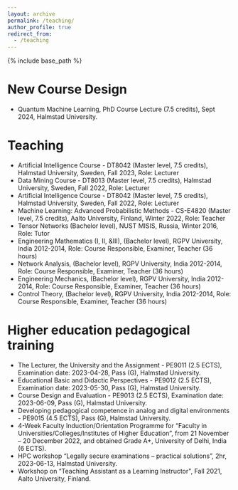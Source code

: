 ```yaml
---
layout: archive
permalink: /teaching/
author_profile: true
redirect_from:
  - /teaching
---
```


{% include base_path %}

New Course Design
======
*  Quantum Machine Learning, PhD Course Lecture (7.5 credits), Sept 2024, Halmstad University.

Teaching
======
* Artificial Intelligence Course - DT8042 (Master level, 7.5 credits), Halmstad University, Sweden, Fall 2023, Role: Lecturer
* Data Mining Course - DT8013 (Master level, 7.5 credits), Halmstad University, Sweden, Fall 2022, Role: Lecturer
* Artificial Intelligence Course - DT8042 (Master level, 7.5 credits), Halmstad University, Sweden, Fall 2022, Role: Lecturer
* Machine Learning: Advanced Probabilistic Methods - CS-E4820 (Master level, 7.5 credits), Aalto University, Finland, Winter 2022, Role: Teacher
* Tensor Networks (Bachelor level), NUST MISIS, Russia, Winter 2016, Role: Tutor
* Engineering Mathematics (I, II, $\&$III), (Bachelor level), RGPV University, India 2012-2014, Role: Course Responsible, Examiner, Teacher (36 hours)
* Network Analysis, (Bachelor level), RGPV University, India 2012-2014, Role: Course Responsible, Examiner, Teacher (36 hours)
* Engineering Mechanics, (Bachelor level), RGPV University, India 2012-2014, Role: Course Responsible, Examiner, Teacher (36 hours)
* Control Theory, (Bachelor level), RGPV University, India 2012-2014, Role: Course Responsible, Examiner, Teacher (36 hours)


Higher education pedagogical training
======

* The Lecturer, the University and the Assignment - PE9011 (2.5 ECTS), Examination date: 2023-04-28, Pass (G), Halmstad University.
* Educational Basic and Didactic Perspectives - PE9012 (2.5 ECTS), Examination date: 2023-05-30, Pass (G), Halmstad University.
* Course Design and Evaluation - PE9013 (2.5 ECTS), Examination date: 2023-06-09, Pass (G), Halmstad University.
* Developing pedagogical competence in analog and digital environments - PE9015 (4.5 ECTS), Pass (G), Halmstad University.
* 4-Week Faculty Induction/Orientation Programme for “Faculty in Universities/Colleges/Institutes of Higher Education”, from 21 November – 20 December 2022, and obtained Grade A+, University of Delhi, India (6 ECTS).
* HPC workshop “Legally secure examinations – practical solutions”, 2hr, 2023-06-13, Halmstad University.
* Workshop on “Teaching Assistant as a Learning Instructor", Fall 2021, Aalto University, Finland. 
